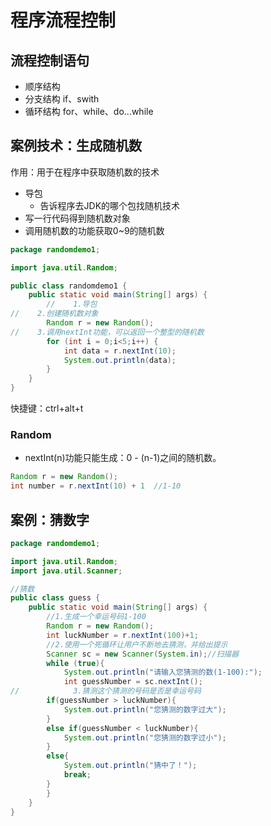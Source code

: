 # 程序流程控制

## 流程控制语句

- 顺序结构
- 分支结构 if、swith
- 循环结构 for、while、do...while



## 案例技术：生成随机数

作用：用于在程序中获取随机数的技术

- 导包
  - 告诉程序去JDK的哪个包找随机技术
- 写一行代码得到随机数对象
- 调用随机数的功能获取0~9的随机数

~~~java
package randomdemo1;

import java.util.Random;

public class randomdemo1 {
    public static void main(String[] args) {
        //    1.导包
//    2.创建随机数对象
        Random r = new Random();
//    3.调用nextInt功能，可以返回一个整型的随机数
        for (int i = 0;i<5;i++) {
            int data = r.nextInt(10);
            System.out.println(data);
        }
    }
}

~~~

快捷键：ctrl+alt+t



### Random

- nextInt(n)功能只能生成：0 - (n-1)之间的随机数。

~~~java
Random r = new Random();
int number = r.nextInt(10) + 1  //1-10
~~~

## 案例：猜数字

~~~java
package randomdemo1;

import java.util.Random;
import java.util.Scanner;

//猜数
public class guess {
    public static void main(String[] args) {
        //1.生成一个幸运号码1-100
        Random r = new Random();
        int luckNumber = r.nextInt(100)+1;
        //2.使用一个死循环让用户不断地去猜测，并给出提示
        Scanner sc = new Scanner(System.in);//扫描器
        while (true){
            System.out.println("请输入您猜测的数(1-100):");
            int guessNumber = sc.nextInt();
//            3.猜测这个猜测的号码是否是幸运号码
        if(guessNumber > luckNumber){
            System.out.println("您猜测的数字过大");
        }
        else if(guessNumber < luckNumber){
            System.out.println("您猜测的数字过小");
        }
        else{
            System.out.println("猜中了！");
            break;
        }
        }
    }
}

~~~

